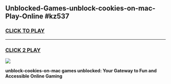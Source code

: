 
## Unblocked-Games-unblock-cookies-on-mac-Play-Online #kz537
<h3>
<a href="https://news.freeplayer.one?title=unblock-cookies-on-mac&ref=3">CLICK TO PLAY</a></h3>
<hr>

<h3>
<a href="https://news.freeplayer.one?title=unblock-cookies-on-mac&ref=3">CLICK 2 PLAY</a>
  
</h3>

<a href="https://news.freeplayer.one?title=unblock-cookies-on-mac&ref=3"><img src="https://clearcache.store/games.png"></a>


**unblock-cookies-on-mac games unblocked: Your Gateway to Fun and Accessible Online Gaming**
